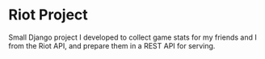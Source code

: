 # Riot Project

Small Django project I developed to collect game stats for my friends and I from the Riot API, and prepare them in a REST API for serving.
